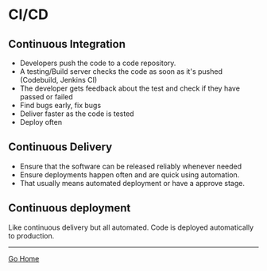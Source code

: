# CI/CD

## Continuous Integration

- Developers push the code to a code repository.
- A testing/Build server checks the code as soon as it's pushed (Codebuild, Jenkins CI)
- The developer gets feedback about the test and check if they have passed or failed
- Find bugs early, fix bugs
- Deliver faster as the code is tested
- Deploy often

## Continuous Delivery

- Ensure that the software can be released reliably whenever needed
- Ensure deployments happen often and are quick using automation.
- That usually means automated deployment or have a approve stage.

## Continuous deployment

Like continuous delivery but all automated. Code is deployed automatically to production.

---------------
[Go Home](../README.md)